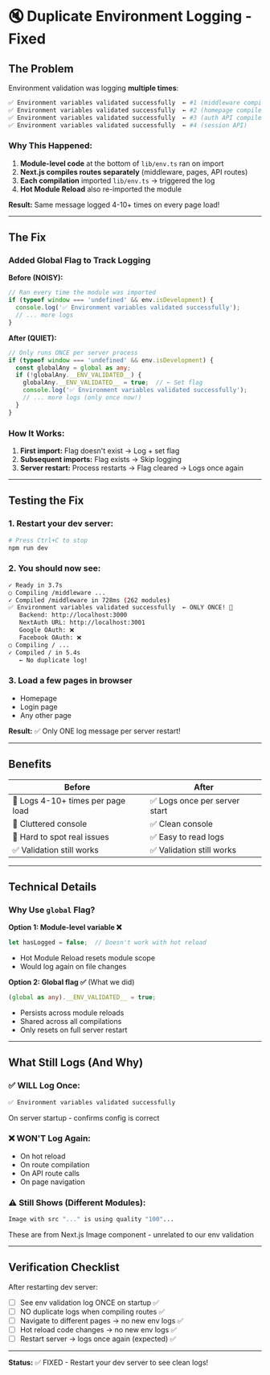 # 🔇 Duplicate Environment Logging - Fixed

## The Problem

Environment validation was logging **multiple times**:

```bash
✅ Environment variables validated successfully  ← #1 (middleware compile)
✅ Environment variables validated successfully  ← #2 (homepage compile)
✅ Environment variables validated successfully  ← #3 (auth API compile)
✅ Environment variables validated successfully  ← #4 (session API)
```

### Why This Happened:

1. **Module-level code** at the bottom of `lib/env.ts` ran on import
2. **Next.js compiles routes separately** (middleware, pages, API routes)
3. **Each compilation** imported `lib/env.ts` → triggered the log
4. **Hot Module Reload** also re-imported the module

**Result:** Same message logged 4-10+ times on every page load!

---

## The Fix

### Added Global Flag to Track Logging

**Before (NOISY):**
```typescript
// Ran every time the module was imported
if (typeof window === 'undefined' && env.isDevelopment) {
  console.log('✅ Environment variables validated successfully');
  // ... more logs
}
```

**After (QUIET):**
```typescript
// Only runs ONCE per server process
if (typeof window === 'undefined' && env.isDevelopment) {
  const globalAny = global as any;
  if (!globalAny.__ENV_VALIDATED__) {
    globalAny.__ENV_VALIDATED__ = true;  // ← Set flag
    console.log('✅ Environment variables validated successfully');
    // ... more logs (only once now!)
  }
}
```

### How It Works:

1. **First import:** Flag doesn't exist → Log + set flag
2. **Subsequent imports:** Flag exists → Skip logging
3. **Server restart:** Process restarts → Flag cleared → Logs once again

---

## Testing the Fix

### 1. Restart your dev server:
```bash
# Press Ctrl+C to stop
npm run dev
```

### 2. You should now see:
```bash
✓ Ready in 3.7s
○ Compiling /middleware ...
✓ Compiled /middleware in 728ms (262 modules)
✅ Environment variables validated successfully  ← ONLY ONCE! 🎉
   Backend: http://localhost:3000
   NextAuth URL: http://localhost:3001
   Google OAuth: ❌
   Facebook OAuth: ❌
○ Compiling / ...
✓ Compiled / in 5.4s
   ← No duplicate log!
```

### 3. Load a few pages in browser
- Homepage
- Login page
- Any other page

**Result:** ✅ Only ONE log message per server restart!

---

## Benefits

| Before | After |
|--------|-------|
| 🔴 Logs 4-10+ times per page load | ✅ Logs once per server start |
| 🔴 Cluttered console | ✅ Clean console |
| 🔴 Hard to spot real issues | ✅ Easy to read logs |
| ✅ Validation still works | ✅ Validation still works |

---

## Technical Details

### Why Use `global` Flag?

**Option 1: Module-level variable ❌**
```typescript
let hasLogged = false;  // Doesn't work with hot reload
```
- Hot Module Reload resets module scope
- Would log again on file changes

**Option 2: Global flag ✅** (What we did)
```typescript
(global as any).__ENV_VALIDATED__ = true;
```
- Persists across module reloads
- Shared across all compilations
- Only resets on full server restart

---

## What Still Logs (And Why)

### ✅ WILL Log Once:
```bash
✅ Environment variables validated successfully
```
On server startup - confirms config is correct

### ❌ WON'T Log Again:
- On hot reload
- On route compilation
- On API route calls
- On page navigation

### ⚠️ Still Shows (Different Modules):
```bash
Image with src "..." is using quality "100"...
```
These are from Next.js Image component - unrelated to our env validation

---

## Verification Checklist

After restarting dev server:

- [ ] See env validation log ONCE on startup ✅
- [ ] NO duplicate logs when compiling routes ✅
- [ ] Navigate to different pages → no new env logs ✅
- [ ] Hot reload code changes → no new env logs ✅
- [ ] Restart server → logs once again (expected) ✅

---

**Status:** ✅ FIXED - Restart your dev server to see clean logs!

